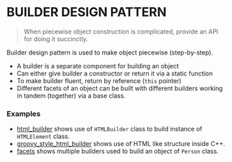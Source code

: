 # BUILDER DESIGN PATTERN

> When piecewise object construction is complicated,
> provide an API for doing it succinctly.

Builder design pattern is used to make object piecewise (step-by-step).

- A builder is a separate component for building an object
- Can either give builder a constructor or return it via a static function
- To make builder fluent, return by reference (`this` pointer)
- Different facets of an object can be built with different builders working in tandem (together) via a base class.


### Examples

- [html_builder](./html_builder.cpp) shows use of `HTMLBuilder` class to build instance of `HTMLElement` class.
- [groovy_style_html_builder](./groovy_style_html_builder.cpp) shows use of HTML like structure inside C++.
- [facets](./facets.cpp) shows multiple builders used to build an object of `Person` class.
